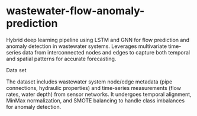 # wastewater-flow-anomaly-prediction
Hybrid deep learning pipeline using LSTM and GNN for flow prediction and anomaly detection in wastewater systems. Leverages multivariate time-series data from interconnected nodes and edges to capture both temporal and spatial patterns for accurate forecasting.

Data set

The dataset includes wastewater system node/edge metadata (pipe connections, hydraulic properties) and time-series measurements (flow rates, water depth) from sensor networks. It undergoes temporal alignment, MinMax normalization, and SMOTE balancing to handle class imbalances for anomaly detection.

